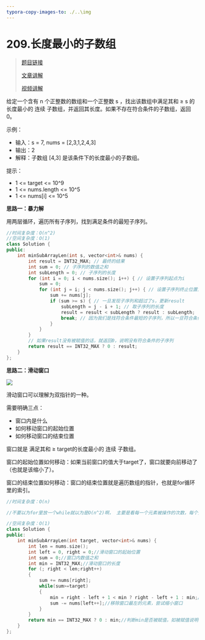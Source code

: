 ```yaml
---
typora-copy-images-to: ./..\img
---
```


# 209.长度最小的子数组

> [题目链接](https://leetcode.cn/problems/minimum-size-subarray-sum/)
>
> [文章讲解](https://programmercarl.com/0977.%E6%9C%89%E5%BA%8F%E6%95%B0%E7%BB%84%E7%9A%84%E5%B9%B3%E6%96%B9.html)
>
> [视频讲解](https://www.bilibili.com/video/BV1QB4y1D7ep) 

给定一个含有 n 个正整数的数组和一个正整数 s ，找出该数组中满足其和 ≥ s 的长度最小的 连续 子数组，并返回其长度。如果不存在符合条件的子数组，返回 0。

示例：

- 输入：s = 7, nums = [2,3,1,2,4,3]
- 输出：2
- 解释：子数组 [4,3] 是该条件下的长度最小的子数组。

提示：

- 1 <= target <= 10^9
- 1 <= nums.length <= 10^5
- 1 <= nums[i] <= 10^5

**思路一：暴力解**

用两层循环，遍历所有子序列，找到满足条件的最短子序列。

```c++
//时间复杂度：O(n^2)
//空间复杂度：O(1)
class Solution {
public:
    int minSubArrayLen(int s, vector<int>& nums) {
        int result = INT32_MAX; // 最终的结果
        int sum = 0; // 子序列的数值之和
        int subLength = 0; // 子序列的长度
        for (int i = 0; i < nums.size(); i++) { // 设置子序列起点为i
            sum = 0;
            for (int j = i; j < nums.size(); j++) { // 设置子序列终止位置为j
                sum += nums[j];
                if (sum >= s) { // 一旦发现子序列和超过了s，更新result
                    subLength = j - i + 1; // 取子序列的长度
                    result = result < subLength ? result : subLength;
                    break; // 因为我们是找符合条件最短的子序列，所以一旦符合条件就break
                }
            }
        }
        // 如果result没有被赋值的话，就返回0，说明没有符合条件的子序列
        return result == INT32_MAX ? 0 : result;
    }
};
```

**思路二：滑动窗口**

![](D:\code\git\leetcode\img\209.长度最小的子数组.gif)

滑动窗口可以理解为双指针的一种。

需要明确三点：

- 窗口内是什么
- 如何移动窗口的起始位置
- 如何移动窗口的结束位置

窗口就是 满足其和 ≥ target的长度最小的 连续 子数组。

窗口的起始位置如何移动：如果当前窗口的值大于target了，窗口就要向前移动了（也就是该缩小了）。

窗口的结束位置如何移动：窗口的结束位置就是遍历数组的指针，也就是for循环里的索引。

```c++
//时间复杂度：O(n)  

//不要以为for里放一个while就以为是O(n^2)啊， 主要是看每一个元素被操作的次数，每个元素在滑动窗后进来操作一次，出去操作一次，每个元素都是被操作两次，所以时间复杂度是 2 × n 也就是O(n)。

//空间复杂度：O(1)
class Solution {
public:
    int minSubArrayLen(int target, vector<int>& nums) {
        int len = nums.size();
        int left = 0, right = 0;//滑动窗口的起始位置
        int sum = 0;//窗口内数值之和
        int min = INT32_MAX;//滑动窗口的长度
        for (; right < len;right++)
        {
            sum += nums[right];
            while(sum>=target)
            {
                min = right - left + 1 < min ? right - left + 1 : min;//判断是否更新子序列长度
                sum -= nums[left++];//移除窗口最左的元素，尝试缩小窗口
            }
        }
        return min == INT32_MAX ? 0 : min;//判断min是否被赋值，如被赋值说明右满足条件的子序列
    }
};
```

